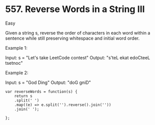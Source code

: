 # 557. Reverse Words in a String III
Easy

Given a string s, reverse the order of characters in each word within a sentence while still preserving whitespace and initial word order.

 

Example 1:

Input: s = "Let's take LeetCode contest"
Output: "s'teL ekat edoCteeL tsetnoc"

Example 2:

Input: s = "God Ding"
Output: "doG gniD"

```
var reverseWords = function(s) {
    return s
    .split(' ')
    .map((e) => e.split('').reverse().join(''))
    .join(' ');
    
};
```
